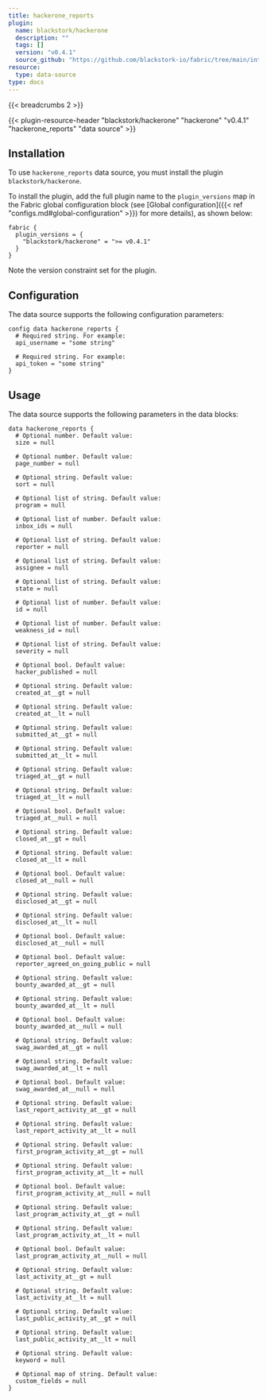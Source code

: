 ```yaml
---
title: hackerone_reports
plugin:
  name: blackstork/hackerone
  description: ""
  tags: []
  version: "v0.4.1"
  source_github: "https://github.com/blackstork-io/fabric/tree/main/internal/hackerone/"
resource:
  type: data-source
type: docs
---
```


{{< breadcrumbs 2 >}}

{{< plugin-resource-header "blackstork/hackerone" "hackerone" "v0.4.1" "hackerone_reports" "data source" >}}

## Installation

To use `hackerone_reports` data source, you must install the plugin `blackstork/hackerone`.

To install the plugin, add the full plugin name to the `plugin_versions` map in the Fabric global configuration block (see [Global configuration]({{< ref "configs.md#global-configuration" >}}) for more details), as shown below:

```hcl
fabric {
  plugin_versions = {
    "blackstork/hackerone" = ">= v0.4.1"
  }
}
```

Note the version constraint set for the plugin.

## Configuration

The data source supports the following configuration parameters:

```hcl
config data hackerone_reports {
  # Required string. For example:
  api_username = "some string"

  # Required string. For example:
  api_token = "some string"
}
```

## Usage

The data source supports the following parameters in the data blocks:

```hcl
data hackerone_reports {
  # Optional number. Default value:
  size = null

  # Optional number. Default value:
  page_number = null

  # Optional string. Default value:
  sort = null

  # Optional list of string. Default value:
  program = null

  # Optional list of number. Default value:
  inbox_ids = null

  # Optional list of string. Default value:
  reporter = null

  # Optional list of string. Default value:
  assignee = null

  # Optional list of string. Default value:
  state = null

  # Optional list of number. Default value:
  id = null

  # Optional list of number. Default value:
  weakness_id = null

  # Optional list of string. Default value:
  severity = null

  # Optional bool. Default value:
  hacker_published = null

  # Optional string. Default value:
  created_at__gt = null

  # Optional string. Default value:
  created_at__lt = null

  # Optional string. Default value:
  submitted_at__gt = null

  # Optional string. Default value:
  submitted_at__lt = null

  # Optional string. Default value:
  triaged_at__gt = null

  # Optional string. Default value:
  triaged_at__lt = null

  # Optional bool. Default value:
  triaged_at__null = null

  # Optional string. Default value:
  closed_at__gt = null

  # Optional string. Default value:
  closed_at__lt = null

  # Optional bool. Default value:
  closed_at__null = null

  # Optional string. Default value:
  disclosed_at__gt = null

  # Optional string. Default value:
  disclosed_at__lt = null

  # Optional bool. Default value:
  disclosed_at__null = null

  # Optional bool. Default value:
  reporter_agreed_on_going_public = null

  # Optional string. Default value:
  bounty_awarded_at__gt = null

  # Optional string. Default value:
  bounty_awarded_at__lt = null

  # Optional bool. Default value:
  bounty_awarded_at__null = null

  # Optional string. Default value:
  swag_awarded_at__gt = null

  # Optional string. Default value:
  swag_awarded_at__lt = null

  # Optional bool. Default value:
  swag_awarded_at__null = null

  # Optional string. Default value:
  last_report_activity_at__gt = null

  # Optional string. Default value:
  last_report_activity_at__lt = null

  # Optional string. Default value:
  first_program_activity_at__gt = null

  # Optional string. Default value:
  first_program_activity_at__lt = null

  # Optional bool. Default value:
  first_program_activity_at__null = null

  # Optional string. Default value:
  last_program_activity_at__gt = null

  # Optional string. Default value:
  last_program_activity_at__lt = null

  # Optional bool. Default value:
  last_program_activity_at__null = null

  # Optional string. Default value:
  last_activity_at__gt = null

  # Optional string. Default value:
  last_activity_at__lt = null

  # Optional string. Default value:
  last_public_activity_at__gt = null

  # Optional string. Default value:
  last_public_activity_at__lt = null

  # Optional string. Default value:
  keyword = null

  # Optional map of string. Default value:
  custom_fields = null
}
```